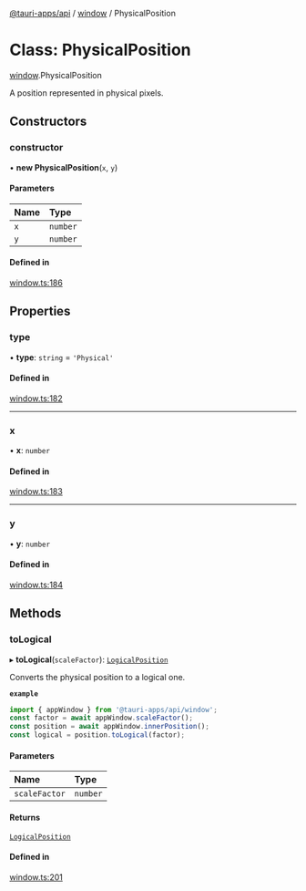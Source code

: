 [@tauri-apps/api](../README.md) / [window](../modules/window.md) / PhysicalPosition

# Class: PhysicalPosition

[window](../modules/window.md).PhysicalPosition

A position represented in physical pixels.

## Constructors

### constructor

• **new PhysicalPosition**(`x`, `y`)

#### Parameters

| Name | Type |
| :------ | :------ |
| `x` | `number` |
| `y` | `number` |

#### Defined in

[window.ts:186](https://github.com/tauri-apps/tauri/blob/8457ccc/tooling/api/src/window.ts#L186)

## Properties

### type

• **type**: `string` = `'Physical'`

#### Defined in

[window.ts:182](https://github.com/tauri-apps/tauri/blob/8457ccc/tooling/api/src/window.ts#L182)

___

### x

• **x**: `number`

#### Defined in

[window.ts:183](https://github.com/tauri-apps/tauri/blob/8457ccc/tooling/api/src/window.ts#L183)

___

### y

• **y**: `number`

#### Defined in

[window.ts:184](https://github.com/tauri-apps/tauri/blob/8457ccc/tooling/api/src/window.ts#L184)

## Methods

### toLogical

▸ **toLogical**(`scaleFactor`): [`LogicalPosition`](window.LogicalPosition.md)

Converts the physical position to a logical one.

**`example`**
```typescript
import { appWindow } from '@tauri-apps/api/window';
const factor = await appWindow.scaleFactor();
const position = await appWindow.innerPosition();
const logical = position.toLogical(factor);
```

#### Parameters

| Name | Type |
| :------ | :------ |
| `scaleFactor` | `number` |

#### Returns

[`LogicalPosition`](window.LogicalPosition.md)

#### Defined in

[window.ts:201](https://github.com/tauri-apps/tauri/blob/8457ccc/tooling/api/src/window.ts#L201)
